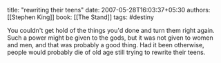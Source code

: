 
title: "rewriting their teens"
date: 2007-05-28T16:03:37+05:30
authors: [[Stephen King]]
book: [[The Stand]]
tags: #destiny

You couldn't get hold of the things you'd done and turn them right again. Such a power might be given to the gods, but it was not given to women and men, and that was probably a good thing. Had it been otherwise, people would probably die of old age still trying to rewrite their teens.
